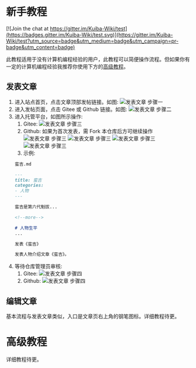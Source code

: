 # 新手教程

[![Join the chat at https://gitter.im/Kuiba-Wiki/test](https://badges.gitter.im/Kuiba-Wiki/test.svg)](https://gitter.im/Kuiba-Wiki/test?utm_source=badge&utm_medium=badge&utm_campaign=pr-badge&utm_content=badge)

此教程适用于没有计算机编程经验的用户，此教程可以简便操作流程。但如果你有一定的计算机编程经验我推荐你使用下方的[高级教程](#高级教程)。

## 发表文章

1. 进入站点首页，点击文章顶部发帖链接。如图: ![发表文章 步骤一](https://kuiba-wiki.github.io/other/start/111.png)
1. 进入发帖页面，点击 Gitee 或 Github 链接。如图: ![发表文章 步骤二](https://kuiba-wiki.github.io/other/start/112.png)
1. 进入托管平台，如图所示操作:
    1. Gitee: ![发表文章 步骤三](https://kuiba-wiki.github.io/other/start/1131.png)
    1. Github: 如果为首次发表，需 Fork 本仓库后方可继续操作 ![发表文章 步骤三](https://kuiba-wiki.github.io/other/start/1132.png) ![发表文章 步骤三](https://kuiba-wiki.github.io/other/start/1133.png) ![发表文章 步骤三](https://kuiba-wiki.github.io/other/start/1134.png) ![发表文章 步骤三](https://kuiba-wiki.github.io/other/start/1135.png)
    1. 示例:
    ```txt 文件名称
    蛮吉.md
    ```
    ```md 文本内容
    ---
    title: 蛮吉
    categories:
    - 人物
    ---

    蛮吉是第六代魁拔...

    <!--more-->

    # 人物生平
    ...

    ```
    ```txt 提交信息
    发表《蛮吉》
    ```
    ```txt 扩展信息
    发表人物介绍文章《蛮吉》。
    ```
1. 等待仓库管理员审核:
    1. Gitee: ![发表文章 步骤四](https://kuiba-wiki.github.io/other/start/1141.png)
    1. Github: ![发表文章 步骤四](https://kuiba-wiki.github.io/other/start/1142.png)

## 编辑文章

基本流程与发表文章类似，入口是文章页右上角的钢笔图标。详细教程待更。

# 高级教程

详细教程待更。

